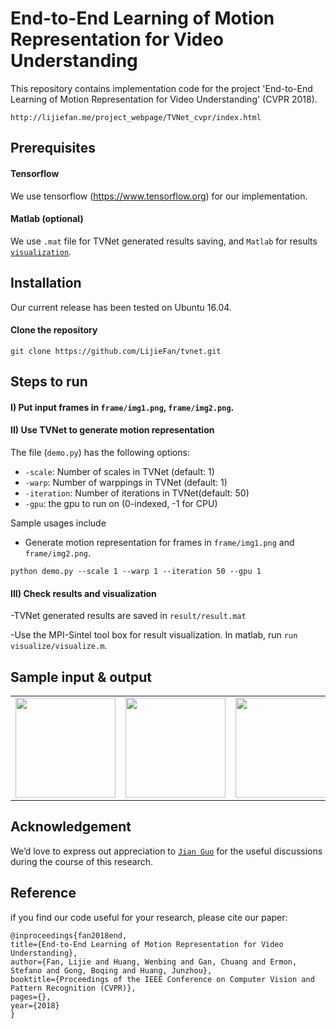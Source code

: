 # End-to-End Learning of Motion Representation for Video Understanding

This repository contains implementation code for the project 'End-to-End Learning of Motion Representation for Video Understanding' (CVPR 2018). 

```http://lijiefan.me/project_webpage/TVNet_cvpr/index.html```

## Prerequisites
#### Tensorflow
We use tensorflow (https://www.tensorflow.org) for our implementation.

#### Matlab (optional)
We use `.mat` file for TVNet generated results saving, and `Matlab` for results [`visualization`](http://sintel.is.tue.mpg.de). 

## Installation
Our current release has been tested on Ubuntu 16.04.

#### Clone the repository
```
git clone https://github.com/LijieFan/tvnet.git
```

## Steps to run

#### I) Put input frames in `frame/img1.png`, `frame/img2.png`.

#### II) Use TVNet to generate motion representation 

The file (`demo.py`) has the following options:
- `-scale`: Number of scales in TVNet (default: 1)
- `-warp`: Number of warppings in TVNet (default: 1)
- `-iteration`: Number of iterations in TVNet(default: 50)
- `-gpu`: the gpu to run on (0-indexed, -1 for CPU)

Sample usages include
- Generate motion representation for frames in `frame/img1.png` and `frame/img2.png`.

```
python demo.py --scale 1 --warp 1 --iteration 50 --gpu 1
``` 

#### III) Check results and visualization

-TVNet generated results are saved in `result/result.mat`

-Use the MPI-Sintel tool box for result visualization. In matlab, run ```run visualize/visualize.m```.


## Sample input & output

<table>
<tr>
<td><img src="frame/img1.png" height="160"></td>
<td><img src="frame/img2.png" height="160"></td>
<td><img src="result/result.png" height="160"></td>
</tr>
</table>

## Acknowledgement
We’d love to express out appreciation to [`Jian Guo`](https://www.roboticvision.org/rv_person/jian-edison-guo/) for the useful discussions during the course of this research.

## Reference
if you find our code useful for your research, please cite our paper:

    @inproceedings{fan2018end,
    title={End-to-End Learning of Motion Representation for Video Understanding},
    author={Fan, Lijie and Huang, Wenbing and Gan, Chuang and Ermon, Stefano and Gong, Boqing and Huang, Junzhou},
    booktitle={Proceedings of the IEEE Conference on Computer Vision and Pattern Recognition (CVPR)},
    pages={},
    year={2018}
	}

